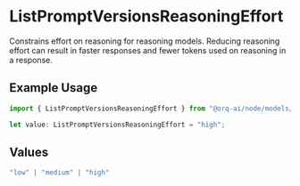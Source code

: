# ListPromptVersionsReasoningEffort

Constrains effort on reasoning for reasoning models. Reducing reasoning effort can result in faster responses and fewer tokens used on reasoning in a response.

## Example Usage

```typescript
import { ListPromptVersionsReasoningEffort } from "@orq-ai/node/models/operations";

let value: ListPromptVersionsReasoningEffort = "high";
```

## Values

```typescript
"low" | "medium" | "high"
```